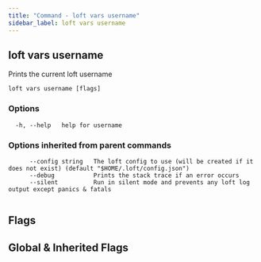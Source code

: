```yaml
---
title: "Command - loft vars username"
sidebar_label: loft vars username
---
```


## loft vars username

Prints the current loft username

```
loft vars username [flags]
```

### Options

```
  -h, --help   help for username
```

### Options inherited from parent commands

```
      --config string   The loft config to use (will be created if it does not exist) (default "$HOME/.loft/config.json")
      --debug           Prints the stack trace if an error occurs
      --silent          Run in silent mode and prevents any loft log output except panics & fatals
```

```

```


## Flags
## Global & Inherited Flags